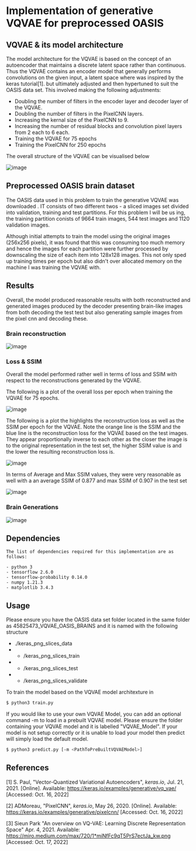 # Implementation of generative VQVAE for preprocessed OASIS

## VQVAE & its model architecture

The model architecture for the VQVAE is based on the concept of an autoencoder that maintains a discrete latent space rather than continuous. Thus the VQVAE contains an encoder model that generally performs convolutions on the given input, a latent space where was inspired by the keras tutorial[1]. but ultimately adjusted and then hypertuned to suit the OASIS data set. This involved making the following adjustments:

- Doubling the number of filters in the encoder layer and decoder layer of the VQVAE.
- Doubling the number of filters in the PixelCNN layers.
- Increasing the kernal size of the PixelCNN to 9.
- Increasing the number of residual blocks and convolution pixel layers from 2 each to 6 each.
- Training the VQVAE for 75 epochs
- Training the PixelCNN for 250 epochs

The overall structure of the VQVAE can be visualised below

![image](https://raw.githubusercontent.com/Adam99115/PatternFlow/topic-recognition/recognition/45825473_VQVAE_OAISIS_BRAINS/images/vqvae-model-diagram.png)

## Preprocessed OASIS brain dataset

The OASIS data used in this problem to train the generative VQVAE was downloaded . IT consists of two different twos - a sliced images set divided into validation, training and test partitions. For this problem I will be us ing, the training partition conists of 9664 train images, 544 test images and 1120 validation images.

Although initial attempts to train the model using the original images (256x256 pixels), it was found that this was consuming too much memory and hence the images for each partition were further processed by downscaling the size of each item into 128x128 images. This not only sped up training times per epoch but also didn't over allocated memory on the machine I was training the VQVAE with.

## Results

Overall, the model produced reasonable results with both reconstructed and generated images produced by the decoder presenting brain-like images from both decoding the test test but also generating sample images from the pixel cnn and decoding these.

### Brain reconstruction

![image](https://raw.githubusercontent.com/Adam99115/PatternFlow/topic-recognition/recognition/45825473_VQVAE_OAISIS_BRAINS/images/ReconstructedBrains.PNG)

### Loss & SSIM

Overall the model performed rather well in terms of loss and SSIM with respect to the reconstructions generated by the VQVAE.

The following is a plot of the overall loss per epoch when training the VQVAE for 75 epochs.

![image](https://raw.githubusercontent.com/Adam99115/PatternFlow/topic-recognition/recognition/45825473_VQVAE_OAISIS_BRAINS/images/TotalLoss.PNG)

The following is a plot the highlights the reconstruction loss as well as the SSIM per epoch for the VQVAE. Note the orange line is the SSIM and the
blue line is the reconstruction loss for the VQVAE based on the test images. They appear proportionally inverse to each other as the closer the image
is to the original representation in the test set, the higher SSIM value is and the lower the resulting reconstruction loss is.

![image](https://raw.githubusercontent.com/Adam99115/PatternFlow/topic-recognition/recognition/45825473_VQVAE_OAISIS_BRAINS/images/SSIM_ReconstructionLoss.PNG)

In terms of Average and Max SSIM values, they were very reasonable as well with a an average SSIM of 0.877 and max SSIM of 0.907 in the test set

![image](https://raw.githubusercontent.com/Adam99115/PatternFlow/topic-recognition/recognition/45825473_VQVAE_OAISIS_BRAINS/images/SSIM.PNG)

### Brain Generations

![image](https://raw.githubusercontent.com/Adam99115/PatternFlow/topic-recognition/recognition/45825473_VQVAE_OAISIS_BRAINS/images/GeneratedBrains.PNG)

## Dependencies

    The list of dependencies required for this implementation are as follows:

    - python 3
    - tensorflow 2.6.0
    - tensorflow-probability 0.14.0
    - numpy 1.21.3
    - matplotlib 3.4.3

## Usage

Please ensure you have the OASIS data set folder located in the same folder as 45825473_VQVAE_OASIS_BRAINS and it is named with the following structure

- ./keras_png_slices_data
- - /keras_png_slices_train
- - /keras_png_slices_test
- - /keras_png_slices_validate

To train the model based on the VQVAE model architexture in

```bash
$ python3 train.py
```

If you would like to use your own VQVAE Model, you can add an optional command -m to load in a prebuilt VQVAE model.
Please ensure the folder containing your VQVAE model and it is labelled "VQVAE_Model". If your model is not setup correctly
or it is unable to load your model then predict will simply load the default model.

```bash
$ python3 predict.py [-m <PathToPreBuiltVQVAEModel>]
```

## References

[1] S. Paul, "Vector-Quantized Variational Autoencoders", _keras.io_, Jul. 21, 2021. [Online]. Available: https://keras.io/examples/generative/vq_vae/ [Accessed: Oct. 16, 2022]

[2] ADMoreau, "PixelCNN", _keras.io_, May 26, 2020. [Online]. Available: https://keras.io/examples/generative/pixelcnn/ [Accessed: Oct. 16, 2022]

[3] Sieun Park "An overview on VQ-VAE: Learning Discrete Representation Space" Apr. 4, 2021. Available: https://miro.medium.com/max/720/1*miNfFc9qT5PrS7ectJa_kw.png [Accessed: Oct. 17, 2022]
